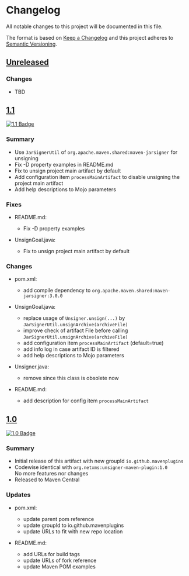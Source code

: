 # Changelog

All notable changes to this project will be documented in this file.

The format is based on [Keep a Changelog](http://keepachangelog.com/)
and this project adheres to [Semantic Versioning](http://semver.org/).

<!-- Format restrictions - see https://common-changelog.org and https://keepachangelog.com/ for details -->
<!-- Each Release must start with a line for the release version of exactly this format: ## [version] -->
<!-- The subsequent comment lines start with a space - not to irritate the release scripts parser!
 ## [major.minor.micro]
 <empty line> - optional sub sections may follow like:
 ### Added:
 - This feature was added
 <empty line>
 ### Changed:
 - This feature was changed
 <empty line>
 ### Removed:
 - This feature was removed
 <empty line>
 ### Fixed:
 - This issue was fixed
 <empty line>
 <empty line> - next line is the starting of the previous release
 ## [major.minor.micro]
 <empty line>
 <...>
 !!! In addition the compare URL links are to be maintained at the end of this CHANGELOG.md as follows.
     These links provide direct access to the GitHub compare vs. the previous release.
     The particular link of a released version will be copied to the release notes of a release accordingly.
     At the end of this file appropriate compare links have to be maintained for each release version in format:
 
  +-current release version
  |
  |                   +-URL to this repo               previous release version tag-+       +-current release version tag
  |                   |                                                             |       |
 [major.minor.micro]: https://github.com/mavenplugins/unsigner-maven-plugin/compare/vM.N.u..vM.N.u
-->
<!--
## [Unreleased]

### Additions
- TBD

### Changes
- TBD

### Deprecated
- TBD

### Removals
- TBD

### Fixes
- TBD

### Security
- TBD
-->

## [Unreleased]

### Changes
- TBD


## [1.1]
<!-- !!! Align version in badge URLs as well !!! -->
[![1.1 Badge](https://img.shields.io/nexus/r/io.github.mavenplugins/unsigner-maven-plugin?server=https://s01.oss.sonatype.org&label=Maven%20Central&queryOpt=:v=1.1)](https://central.sonatype.com/artifact/io.github.mavenplugins/unsigner-maven-plugin/1.1)

### Summary
- Use `JarSignerUtil` of `org.apache.maven.shared:maven-jarsigner` for unsigning
- Fix -D property examples in README.md
- Fix to unsign project main artifact by default
- Add configuration item `processMainArtifact` to disable unsigning the project main artifact
- Add help descriptions to Mojo parameters

### Fixes
- README.md:
  - Fix -D property examples

- UnsignGoal.java:
  - Fix to unsign project main artifact by default

### Changes
- pom.xml:
  - add compile dependency to `org.apache.maven.shared:maven-jarsigner:3.0.0`

- UnsignGoal.java:
  - replace usage of `Unsigner.unsign(...)` by `JarSignerUtil.unsignArchive(archiveFile)`
  - improve check of artifact File before calling `JarSignerUtil.unsignArchive(archiveFile)`
  - add configuration item `processMainArtifact` (default=true)
  - add info log in case artifact ID is filtered
  - add help descriptions to Mojo parameters
  
- Unsigner.java:
  - remove since this class is obsolete now
  
- README.md:
  - add description for config item `processMainArtifact`


## [1.0]
<!-- !!! Align version in badge URLs as well !!! -->
[![1.0 Badge](https://img.shields.io/nexus/r/io.github.mavenplugins/unsigner-maven-plugin?server=https://s01.oss.sonatype.org&label=Maven%20Central&queryOpt=:v=1.0)](https://central.sonatype.com/artifact/io.github.mavenplugins/unsigner-maven-plugin/1.0)

### Summary
- Initial release of this artifact with new groupId `io.github.mavenplugins`
- Codewise identical with `org.netxms:unsigner-maven-plugin:1.0`<br>
  No more features nor changes
- Released to Maven Central

### Updates
- pom.xml:
  - update parent pom reference
  - update groupId to io.github.mavenplugins
  - update URLs to fit with new repo location

- README.md:
  - add URLs for build tags
  - update URLs of fork reference
  - update Maven POM examples


<!--
## []

### NeverReleased
- This is just a dummy placeholder to make the parser of GHCICD/release-notes-from-changelog@v1 happy!
-->

[Unreleased]: https://github.com/mavenplugins/unsigner-maven-plugin/compare/v1.1..HEAD
[1.1]: https://github.com/mavenplugins/unsigner-maven-plugin/compare/v1.0..v1.1
[1.0]: https://github.com/mavenplugins/unsigner-maven-plugin/releases/tag/v1.0
